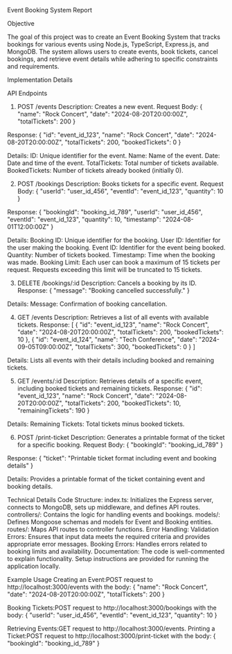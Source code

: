 Event Booking System Report

Objective

The goal of this project was to create an Event Booking System that tracks bookings for various events using Node.js, TypeScript, Express.js, and MongoDB. The system allows users to create events, book tickets, cancel bookings, and retrieve event details while adhering to specific constraints and requirements.

Implementation Details

API Endpoints
1. POST /events
Description: Creates a new event.
Request Body:
{
  "name": "Rock Concert",
  "date": "2024-08-20T20:00:00Z",
  "totalTickets": 200
}

Response:
{
  "id": "event_id_123",
  "name": "Rock Concert",
  "date": "2024-08-20T20:00:00Z",
  "totalTickets": 200,
  "bookedTickets": 0
}

Details:
ID: Unique identifier for the event.
Name: Name of the event.
Date: Date and time of the event.
TotalTickets: Total number of tickets available.
BookedTickets: Number of tickets already booked (initially 0).

2. POST /bookings
Description: Books tickets for a specific event.
Request Body:
{
  "userId": "user_id_456",
  "eventId": "event_id_123",
  "quantity": 10
}

Response:
{
  "bookingId": "booking_id_789",
  "userId": "user_id_456",
  "eventId": "event_id_123",
  "quantity": 10,
  "timestamp": "2024-08-01T12:00:00Z"
}

Details:
Booking ID: Unique identifier for the booking.
User ID: Identifier for the user making the booking.
Event ID: Identifier for the event being booked.
Quantity: Number of tickets booked.
Timestamp: Time when the booking was made.
Booking Limit: Each user can book a maximum of 15 tickets per request. Requests exceeding this limit will be truncated to 15 tickets.

3. DELETE /bookings/:id
Description: Cancels a booking by its ID.
Response:
{
  "message": "Booking cancelled successfully."
}

Details:
Message: Confirmation of booking cancellation.

4. GET /events
Description: Retrieves a list of all events with available tickets.
Response:
[
  {
    "id": "event_id_123",
    "name": "Rock Concert",
    "date": "2024-08-20T20:00:00Z",
    "totalTickets": 200,
    "bookedTickets": 10
  },
  {
    "id": "event_id_124",
    "name": "Tech Conference",
    "date": "2024-09-05T09:00:00Z",
    "totalTickets": 300,
    "bookedTickets": 0
  }
]

Details:
Lists all events with their details including booked and remaining tickets.

5. GET /events/:id
Description: Retrieves details of a specific event, including booked tickets and remaining tickets.
Response:
{
  "id": "event_id_123",
  "name": "Rock Concert",
  "date": "2024-08-20T20:00:00Z",
  "totalTickets": 200,
  "bookedTickets": 10,
  "remainingTickets": 190
}

Details:
Remaining Tickets: Total tickets minus booked tickets.

6. POST /print-ticket
Description: Generates a printable format of the ticket for a specific booking.
Request Body:
{
  "bookingId": "booking_id_789"
}

Response:
{
  "ticket": "Printable ticket format including event and booking details"
}

Details:
Provides a printable format of the ticket containing event and booking details.

Technical Details
Code Structure:
index.ts: Initializes the Express server, connects to MongoDB, sets up middleware, and defines API routes.
controllers/: Contains the logic for handling events and bookings.
models/: Defines Mongoose schemas and models for Event and Booking entities.
routes/: Maps API routes to controller functions.
Error Handling:
Validation Errors: Ensures that input data meets the required criteria and provides appropriate error messages.
Booking Errors: Handles errors related to booking limits and availability.
Documentation:
The code is well-commented to explain functionality.
Setup instructions are provided for running the application locally.

Example Usage
Creating an Event:POST request to http://localhost:3000/events with the body:
  {
     "name": "Rock Concert",
     "date": "2024-08-20T20:00:00Z",
     "totalTickets": 200
   }

Booking Tickets:POST request to http://localhost:3000/bookings with the body:
  {
     "userId": "user_id_456",
     "eventId": "event_id_123",
     "quantity": 10
   }

Retrieving Events:GET request to http://localhost:3000/events.
Printing a Ticket:POST request to http://localhost:3000/print-ticket with the body:
  {
     "bookingId": "booking_id_789"
   }


